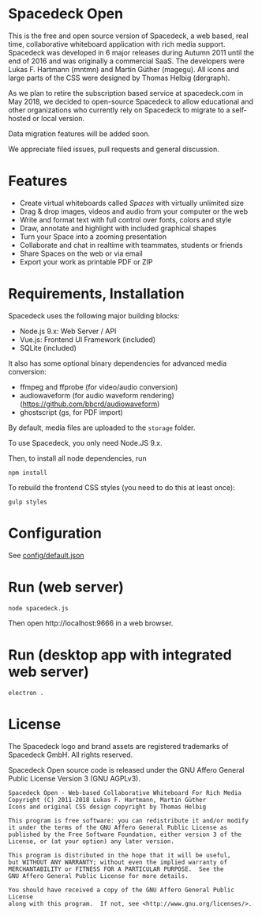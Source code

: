# Spacedeck Open

This is the free and open source version of Spacedeck, a web based, real time, collaborative whiteboard application with rich media support. Spacedeck was developed in 6 major releases during Autumn 2011 until the end of 2016 and was originally a commercial SaaS. The developers were Lukas F. Hartmann (mntmn) and Martin Güther (magegu). All icons and large parts of the CSS were designed by Thomas Helbig (dergraph).

As we plan to retire the subscription based service at spacedeck.com in May 2018, we decided to open-source Spacedeck to allow educational and other organizations who currently rely on Spacedeck to migrate to a self-hosted or local version.

Data migration features will be added soon.

We appreciate filed issues, pull requests and general discussion.

# Features

- Create virtual whiteboards called *Spaces* with virtually unlimited size
- Drag & drop images, videos and audio from your computer or the web
- Write and format text with full control over fonts, colors and style
- Draw, annotate and highlight with included graphical shapes
- Turn your Space into a zooming presentation
- Collaborate and chat in realtime with teammates, students or friends
- Share Spaces on the web or via email
- Export your work as printable PDF or ZIP

# Requirements, Installation

Spacedeck uses the following major building blocks:

- Node.js 9.x: Web Server / API
- Vue.js: Frontend UI Framework (included)
- SQLite (included)

It also has some optional binary dependencies for advanced media conversion:

- ffmpeg and ffprobe (for video/audio conversion)
- audiowaveform (for audio waveform rendering) (https://github.com/bbcrd/audiowaveform)
- ghostscript (gs, for PDF import)

By default, media files are uploaded to the ```storage``` folder.

To use Spacedeck, you only need Node.JS 9.x.

Then, to install all node dependencies, run

    npm install

To rebuild the frontend CSS styles (you need to do this at least once):

    gulp styles

# Configuration

See [config/default.json](config/default.json)

# Run (web server)

    node spacedeck.js

Then open http://localhost:9666 in a web browser.

# Run (desktop app with integrated web server)

    electron .

# License

The Spacedeck logo and brand assets are registered trademarks of Spacedeck GmbH. All rights reserved.

Spacedeck Open source code is released under the GNU Affero General Public License Version 3 (GNU AGPLv3).

    Spacedeck Open - Web-based Collaborative Whiteboard For Rich Media
    Copyright (C) 2011-2018 Lukas F. Hartmann, Martin Güther
    Icons and original CSS design copyright by Thomas Helbig
    
    This program is free software: you can redistribute it and/or modify
    it under the terms of the GNU Affero General Public License as
    published by the Free Software Foundation, either version 3 of the
    License, or (at your option) any later version.

    This program is distributed in the hope that it will be useful,
    but WITHOUT ANY WARRANTY; without even the implied warranty of
    MERCHANTABILITY or FITNESS FOR A PARTICULAR PURPOSE.  See the
    GNU Affero General Public License for more details.

    You should have received a copy of the GNU Affero General Public License
    along with this program.  If not, see <http://www.gnu.org/licenses/>.
